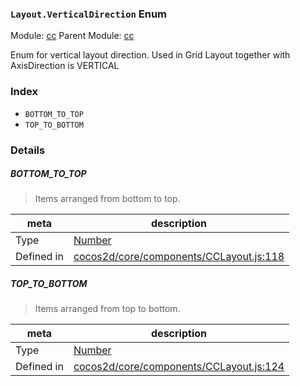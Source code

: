 ### `Layout.VerticalDirection` Enum



Module: [cc](../modules/cc.md)
Parent Module: [cc](../modules/cc.md)


Enum for vertical layout direction.
 Used in Grid Layout together with AxisDirection is VERTICAL


### Index
  - `BOTTOM_TO_TOP`
  - `TOP_TO_BOTTOM`

### Details


##### BOTTOM_TO_TOP

> Items arranged from bottom to top.

| meta | description |
|------|-------------|
| Type | <a href="https://developer.mozilla.org/en/JavaScript/Reference/Global_Objects/Number" class="crosslink external" target="_blank">Number</a> |
| Defined in | [cocos2d/core/components/CCLayout.js:118](https://github.com/cocos-creator/engine/blob/111da455d089e3000f670eed24ff5172a3488245/cocos2d/core/components/CCLayout.js#L118) |



##### TOP_TO_BOTTOM

> Items arranged from top to bottom.

| meta | description |
|------|-------------|
| Type | <a href="https://developer.mozilla.org/en/JavaScript/Reference/Global_Objects/Number" class="crosslink external" target="_blank">Number</a> |
| Defined in | [cocos2d/core/components/CCLayout.js:124](https://github.com/cocos-creator/engine/blob/111da455d089e3000f670eed24ff5172a3488245/cocos2d/core/components/CCLayout.js#L124) |


